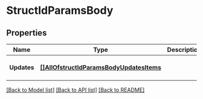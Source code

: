 # StructIdParamsBody

## Properties
Name | Type | Description | Notes
------------ | ------------- | ------------- | -------------
**Updates** | [**[]AllOfstructIdParamsBodyUpdatesItems**](.md) |  | [optional] [default to null]

[[Back to Model list]](../README.md#documentation-for-models) [[Back to API list]](../README.md#documentation-for-api-endpoints) [[Back to README]](../README.md)


